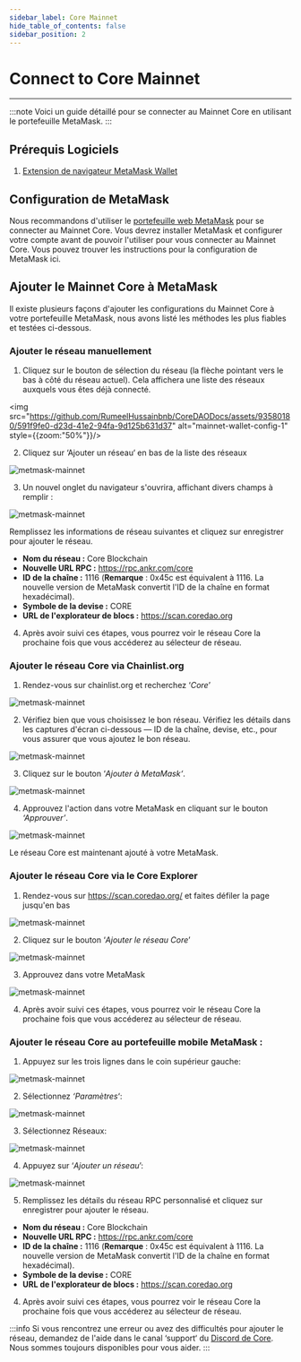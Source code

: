 ```yaml
---
sidebar_label: Core Mainnet
hide_table_of_contents: false
sidebar_position: 2
---
```


# Connect to Core Mainnet

---

:::note
Voici un guide détaillé pour se connecter au Mainnet Core en utilisant le portefeuille MetaMask.
:::

## Prérequis Logiciels

1. [Extension de navigateur MetaMask Wallet](https://metamask.io/)

## Configuration de MetaMask

Nous recommandons d'utiliser le [portefeuille web MetaMask](https://metamask.io/) pour se connecter au Mainnet Core. Vous devrez installer MetaMask et configurer votre compte avant de pouvoir l'utiliser pour vous connecter au Mainnet Core. Vous pouvez trouver les instructions pour la configuration de MetaMask ici.

## Ajouter le Mainnet Core à MetaMask

Il existe plusieurs façons d'ajouter les configurations du Mainnet Core à votre portefeuille MetaMask, nous avons listé les méthodes les plus fiables et testées ci-dessous.

### Ajouter le réseau manuellement

1. Cliquez sur le bouton de sélection du réseau (la flèche pointant vers le bas à côté du réseau actuel). Cela affichera une liste des réseaux auxquels vous êtes déjà connecté.

<img src="https://github.com/RumeelHussainbnb/CoreDAODocs/assets/93580180/591f9fe0-d23d-41e2-94fa-9d125b631d37" alt="mainnet-wallet-config-1" style={{zoom:"50%"}}/>

2. Cliquez sur ‘Ajouter un réseau‘ en bas de la liste des réseaux

![metmask-mainnet](../../static/img/miannet-wallet-config/mainnet-wallet-config-2.webp)

3. Un nouvel onglet du navigateur s'ouvrira, affichant divers champs à remplir :

![metmask-mainnet](../../static/img/miannet-wallet-config/mainnet-wallet-config-3.webp)

Remplissez les informations de réseau suivantes et cliquez sur enregistrer pour ajouter le réseau.

- **Nom du réseau :** Core Blockchain
- **Nouvelle URL RPC :** https://rpc.ankr.com/core
- **ID de la chaîne :** 1116 (**Remarque** : 0x45c est équivalent à 1116. La nouvelle version de MetaMask convertit l'ID de la chaîne en format hexadécimal).
- **Symbole de la devise :** CORE
- **URL de l'explorateur de blocs :** https://scan.coredao.org

4. Après avoir suivi ces étapes, vous pourrez voir le réseau Core la prochaine fois que vous accéderez au sélecteur de réseau.

### Ajouter le réseau Core via Chainlist.org

1. Rendez-vous sur chainlist.org et recherchez ‘_Core_’

![metmask-mainnet](../../static/img/miannet-wallet-config/mainnet-wallet-config-4.webp)

2. Vérifiez bien que vous choisissez le bon réseau. Vérifiez les détails dans les captures d'écran ci-dessous — ID de la chaîne, devise, etc., pour vous assurer que vous ajoutez le bon réseau.

![metmask-mainnet](../../static/img/miannet-wallet-config/mainnet-wallet-config-6.webp)

3. Cliquez sur le bouton ‘_Ajouter à MetaMask‘_.

![metmask-mainnet](../../static/img/miannet-wallet-config/mainnet-wallet-config-7.webp)

4. Approuvez l'action dans votre MetaMask en cliquant sur le bouton _‘Approuver’_.

![metmask-mainnet](../../static/img/miannet-wallet-config/mainnet-wallet-config-8.webp)

Le réseau Core est maintenant ajouté à votre MetaMask.

### Ajouter le réseau Core via le Core Explorer

1. Rendez-vous sur https://scan.coredao.org/ et faites défiler la page jusqu'en bas

![metmask-mainnet](../../static/img/miannet-wallet-config/mainnet-wallet-config-9.webp)

2. Cliquez sur le bouton ‘_Ajouter le réseau Core_’

![metmask-mainnet](../../static/img/miannet-wallet-config/mainnet-wallet-config-10.webp)

3. Approuvez dans votre MetaMask

![metmask-mainnet](../../static/img/miannet-wallet-config/mainnet-wallet-config-11.webp)

4. Après avoir suivi ces étapes, vous pourrez voir le réseau Core la prochaine fois que vous accéderez au sélecteur de réseau.

### Ajouter le réseau Core au portefeuille mobile MetaMask :

1. Appuyez sur les trois lignes dans le coin supérieur gauche:

![metmask-mainnet](../../static/img/miannet-wallet-config/mainnet-wallet-config-12.webp)

2. Sélectionnez _‘Paramètres_‘:

![metmask-mainnet](../../static/img/miannet-wallet-config/mainnet-wallet-config-13.webp)

3. Sélectionnez Réseaux:

![metmask-mainnet](../../static/img/miannet-wallet-config/mainnet-wallet-config-14.webp)

4. Appuyez sur ‘_Ajouter un réseau_’:

![metmask-mainnet](../../static/img/miannet-wallet-config/mainnet-wallet-config-15.webp)

5. Remplissez les détails du réseau RPC personnalisé et cliquez sur enregistrer pour ajouter le réseau.

- **Nom du réseau :** Core Blockchain
- **Nouvelle URL RPC :** https://rpc.ankr.com/core
- **ID de la chaîne :** 1116 (**Remarque** : 0x45c est équivalent à 1116. La nouvelle version de MetaMask convertit l'ID de la chaîne en format hexadécimal).
- **Symbole de la devise :** CORE
- **URL de l'explorateur de blocs :** https://scan.coredao.org

4. Après avoir suivi ces étapes, vous pourrez voir le réseau Core la prochaine fois que vous accéderez au sélecteur de réseau.

:::info
Si vous rencontrez une erreur ou avez des difficultés pour ajouter le réseau, demandez de l'aide dans le canal ‘support‘ du [Discord de Core](https://discord.gg/coredao). Nous sommes toujours disponibles pour vous aider.
:::
